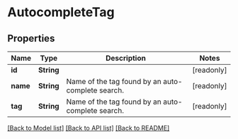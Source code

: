 # AutocompleteTag

## Properties

Name | Type | Description | Notes
------------ | ------------- | ------------- | -------------
**id** | **String** |  | [readonly]
**name** | **String** | Name of the tag found by an auto-complete search. | [readonly]
**tag** | **String** | Name of the tag found by an auto-complete search. | [readonly]

[[Back to Model list]](../README.md#documentation-for-models) [[Back to API list]](../README.md#documentation-for-api-endpoints) [[Back to README]](../README.md)


